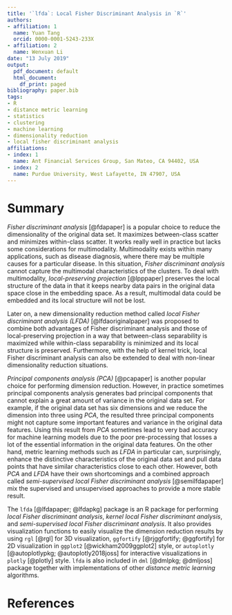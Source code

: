 ```yaml
---
title: '`lfda`: Local Fisher Discriminant Analysis in `R`'
authors:
- affiliation: 1
  name: Yuan Tang
  orcid: 0000-0001-5243-233X
- affiliation: 2
  name: Wenxuan Li
date: "13 July 2019"
output:
  pdf_document: default
  html_document:
    df_print: paged
bibliography: paper.bib
tags:
- R
- distance metric learning
- statistics
- clustering
- machine learning
- dimensionality reduction
- local fisher discriminant analysis
affiliations:
- index: 1
  name: Ant Financial Services Group, San Mateo, CA 94402, USA
- index: 2
  name: Purdue University, West Lafayette, IN 47907, USA
---
```


# Summary

*Fisher discriminant analysis* [@fdapaper] is a popular choice to reduce the dimensionality of the original data set. It maximizes between-class scatter and minimizes within-class scatter. It works really well in practice but lacks some considerations for multimodality. Multimodality exists within many applications, such as disease diagnosis, where there may be multiple causes for a particular disease. In this situation, *Fisher discriminant analysis* cannot capture the multimodal characteristics of the clusters. To deal with multimodality, *local-preserving projection* [@lpppaper] preserves the local structure of the data in that it keeps nearby data pairs in the original data space close in the embedding space. As a result, multimodal data could be embedded and its local structure will not be lost.

Later on, a new dimensionality reduction method called *local Fisher discriminant analysis (LFDA)* [@lfdaoriginalpaper] was proposed to combine both advantages of Fisher discriminant analysis and those of local-preserving projection in a way that between-class separability is maximized while within-class separability is minimized and its local structure is preserved. Furthermore, with the help of kernel trick, local Fisher discriminant analysis can also be extended to deal with non-linear dimensionality reduction situations.

*Principal components analysis (PCA)* [@pcapaper] is another popular choice for performing dimension reduction. However, in practice sometimes principal components analysis generates bad principal components that cannot explain a great amount of variance in the original data set. For example, if the original data set has six dimensions and we reduce the dimension into three using *PCA*, the resulted three principal components might not capture some important features and variance in the original data features. Using this result from *PCA* sometimes lead to very bad accuracy for machine learning models due to the poor pre-processing that losses a lot of the essential information in the original data features. On the other hand, metric learning methods such as *LFDA* in particular can, surprisingly, enhance the distinctive characteristics of the original data set and pull data points that have similar characteristics close to each other. However, both *PCA* and *LFDA* have their own shortcomings and a combined approach called *semi-supervised local Fisher discriminant analysis* [@semilfdapaper] mix the supervised and unsupervised approaches to provide a more stable result.

The `lfda` [@lfdapaper; @lfdapkg] package is an R package for performing *local Fisher discriminant analysis*, *kernel local Fisher discriminant analysis*, and *semi-supervised local Fisher discriminant analysis*. It also provides visualization functions to easily visualize the dimension reduction results by using `rgl` [@rgl] for 3D visualization, `ggfortify` [@rjggfortify; @ggfortify] for 2D visualization in `ggplot2` [@wickham2009ggplot2] style, or `autoplotly` [@autoplotlypkg; @autoplotly2018joss] for interactive visualizations in `plotly` [@plotly] style. `lfda` is also included in `dml` [@dmlpkg; @dmljoss] package together with implementations of other *distance metric learning* algorithms.

# References
